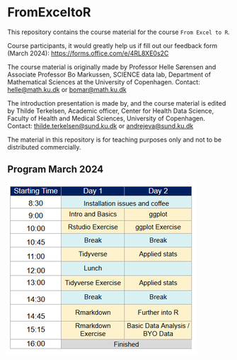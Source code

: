 # FromExceltoR

This repository contains the course material for the course `From Excel to R`.

Course participants, it would greatly help us if fill out our feedback form (March 2024): https://forms.office.com/e/4RL8XE0s2C

The course material is originally made by Professor Helle Sørensen and Associate Professor Bo Markussen, SCIENCE data lab, Department of Mathematical Sciences at the University of Copenhagen.
Contact: helle@math.ku.dk or bomar@math.ku.dk   

The introduction presentation is made by, and the course material is edited by Thilde Terkelsen, Academic officer, Center for Health Data Science, Faculty of Health and Medical Sciences, University of Copenhagen.
Contact: thilde.terkelsen@sund.ku.dk or andrejeva@sund.ku.dk 

The material in this repository is for teaching purposes only and not to be distributed commercially.


## Program March 2024
![image](https://github.com/Center-for-Health-Data-Science/FromExceltoR/blob/2024_Mar/Program.png)

